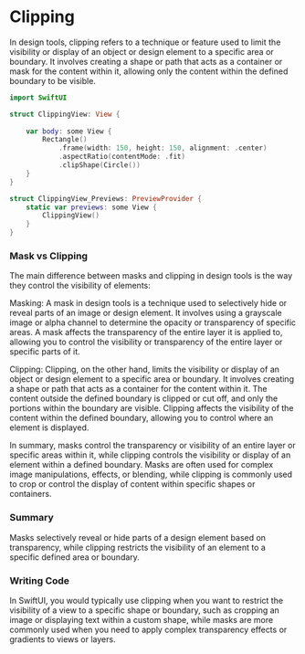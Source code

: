 # Clipping 


In design tools, clipping refers to a technique or feature used to limit the visibility or display of an object or design element to a specific area or boundary. It involves creating a shape or path that acts as a container or mask for the content within it, allowing only the content within the defined boundary to be visible.


```swift
import SwiftUI

struct ClippingView: View {
    
    var body: some View {
        Rectangle()
            .frame(width: 150, height: 150, alignment: .center)
            .aspectRatio(contentMode: .fit)
            .clipShape(Circle())
    }
}

struct ClippingView_Previews: PreviewProvider {
    static var previews: some View {
        ClippingView()
    }
}

```


### Mask vs Clipping

The main difference between masks and clipping in design tools is the way they control the visibility of elements:

Masking: A mask in design tools is a technique used to selectively hide or reveal parts of an image or design element. It involves using a grayscale image or alpha channel to determine the opacity or transparency of specific areas. A mask affects the transparency of the entire layer it is applied to, allowing you to control the visibility or transparency of the entire layer or specific parts of it.

Clipping: Clipping, on the other hand, limits the visibility or display of an object or design element to a specific area or boundary. It involves creating a shape or path that acts as a container for the content within it. The content outside the defined boundary is clipped or cut off, and only the portions within the boundary are visible. Clipping affects the visibility of the content within the defined boundary, allowing you to control where an element is displayed.

In summary, masks control the transparency or visibility of an entire layer or specific areas within it, while clipping controls the visibility or display of an element within a defined boundary. Masks are often used for complex image manipulations, effects, or blending, while clipping is commonly used to crop or control the display of content within specific shapes or containers.


### Summary  

Masks selectively reveal or hide parts of a design element based on transparency, while clipping restricts the visibility of an element to a specific defined area or boundary.

### Writing Code

In SwiftUI, you would typically use clipping when you want to restrict the visibility of a view to a specific shape or boundary, such as cropping an image or displaying text within a custom shape, while masks are more commonly used when you need to apply complex transparency effects or gradients to views or layers.
